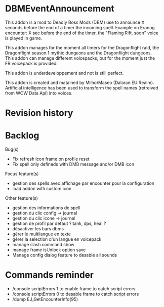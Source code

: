 # DBMEventAnnouncement
This addon is a mod to Deadly Boss Mods (DBM) use to announce X seconds before the end of a timer the incoming spell. Example on Eranog encounter: X sec before the end of the timer, the "Flaming Rift, soon" voice is played in game.

This addon manages for the moment all timers for the Dragonflight raid, the Dragonflight season 1 mythic dungeons and the Dragonflight dungeons. This addon can manage different voicepacks, but for the moment just the FR voicepack is provided.

This addon is underdeveloppement and not is still perfect.

This addon is created and matained by Milho/Maseo (Dalaran EU Realm). Artificial intelligence has been used to transform the spell names (retreived from WOW Data Api) into voices.

# Revision history

# Backlog
Bug(s)
- Fix refresh icon frame on profile reset
- Fix spell only defineds with DMB message and/or DMB icon

Focus feature(s)
- gestion des spells avec affichage par encounter pour la configuration
- load addon with custom icon

Other feature(s)
- gestion des informations de spell
- gestion du clic config -> journal
- gestion du clic icone -> journal
- gestion de profil par défaut ? tank, dps, heal ?
- désactiver les bars dbms
- gérer le multilangue en texte
- gérer la selection d'un langue en voicepack
- manage slash command show
- manage frame isUnlock option save
- Manage config dialog feature to desable all sounds

# Commands reminder
- /console scriptErrors 1 to enable frame to catch script errors
- /console scriptErrors 0 to desable frame to catch script errors
- /dump EJ_GetEncounterInfo(95)
